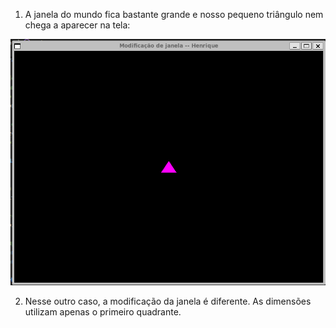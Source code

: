1. A janela do mundo fica bastante grande e nosso pequeno triângulo nem chega a aparecer na tela:
<img src="imgs/Triangulo_pequeno_10_por_10.png">

2. Nesse outro caso, a modificação da janela é diferente. As dimensões utilizam apenas o primeiro quadrante.